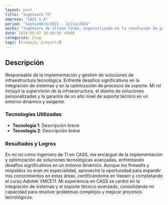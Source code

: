 ```yaml
---
layout: post
title: "Ingeniero TI"
empresa: "CASS S.A"
period: "Septiembre/2022 - Julio/2024"
works: "Ingeniero de última línea, especializado en la resolución de problemas avanzados y en la implementación de soluciones tecnológicas complejas."
date: 2024-08-02 10:00:00 +0000
categories: blog
tags: [trabajo, proyecto]
---
```


## Descripción

Responsable de la implementación y gestión de soluciones de infraestructura tecnológica. Enfrenté desafíos significativos en la integración de sistemas y en la optimización de procesos de soporte. Mi rol incluyó la supervisión de la infraestructura, el diseño de soluciones personalizadas y la garantía de un alto nivel de soporte técnico en un entorno dinámico y exigente.

### Tecnologías Utilizadas

- **Tecnología 1**: Descripción breve
- **Tecnología 2**: Descripción breve

### Resultados y Logros

En mi rol como Ingeniero de TI en CASS, me encargué de la implementación y optimización de soluciones tecnológicas avanzadas, enfrentando desafíos significativos en un entorno dinámico. Aunque los firewalls y respaldos no eran mi especialidad, aproveché la oportunidad para expandir mis conocimientos en estas áreas, certificándome en Veeam y completando el curso Adistek VMCE11. Mi experiencia en CASS se centró en la integración de sistemas y el soporte técnico avanzado, consolidando mi capacidad para resolver problemas complejos y mejorar procesos tecnológicos.

